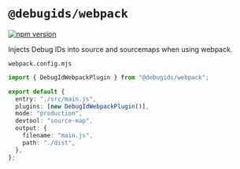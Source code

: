 # `@debugids/webpack`

[![npm version](https://img.shields.io/npm/v/@debugids/webpack.svg)](https://www.npmjs.com/package/@debugids/webpack)

Injects Debug IDs into source and sourcemaps when using webpack.

`webpack.config.mjs`

```ts
import { DebugIdWebpackPlugin } from "@debugids/webpack";

export default {
  entry: "./src/main.js",
  plugins: [new DebugIdWebpackPlugin()],
  mode: "production",
  devtool: "source-map",
  output: {
    filename: "main.js",
    path: "./dist",
  },
};
```
